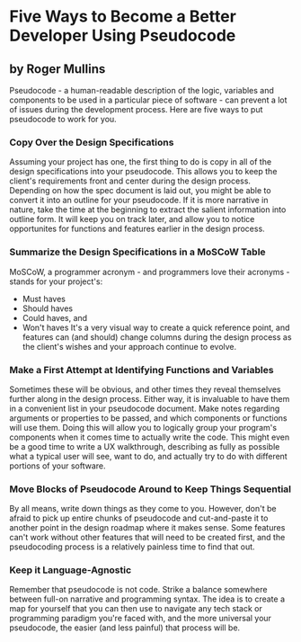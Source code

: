 # Five Ways to Become a Better Developer Using Pseudocode
## by Roger Mullins

Pseudocode - a human-readable description of the logic, variables and components to be used in a particular piece of software - can prevent a lot of issues during the development process. Here are five ways to put pseudocode to work for you.

### Copy Over the Design Specifications
Assuming your project has one, the first thing to do is copy in all of the design specifications into your pseudocode. This allows you to keep the client's requirements front and center during the design process. Depending on how the spec document is laid out, you might be able to convert it into an outline for your pseudocode. If it is more narrative in nature, take the time at the beginning to extract the salient information into outline form. It will keep you on track later, and allow you to notice opportunites for functions and features earlier in the design process.

### Summarize the Design Specifications in a MoSCoW Table
MoSCoW, a programmer acronym - and programmers love their acronyms - stands for your project's:
- Must haves
- Should haves
- Could haves, and
- Won't haves
It's a very visual way to create a quick reference point, and features can (and should) change columns during the design process as the client's wishes and your approach continue to evolve.

### Make a First Attempt at Identifying Functions and Variables

Sometimes these will be obvious, and other times they reveal themselves further along in the design process. Either way, it is invaluable to have them in a convenient list in your pseudocode document. Make notes regarding arguments or properties to be passed, and which components or functions will use them. Doing this will allow you to logically group your program's components when it comes time to actually write the code. This might even be a good time to write a UX walkthrough, describing as fully as possible what a typical user will see, want to do, and actually try to do with different portions of your software.

### Move Blocks of Pseudocode Around to Keep Things Sequential

By all means, write down things as they come to you. However, don't be afraid to pick up entire chunks of pseudocode and cut-and-paste it to another point in the design roadmap where it makes sense. Some features can't work without other features that will need to be created first, and the pseudocoding process is a relatively painless time to find that out.

### Keep it Language-Agnostic

Remember that pseudocode is not code. Strike a balance somewhere between full-on narrative and programming syntax. The idea is to create a map for yourself that you can then use to navigate any tech stack or programming paradigm you're faced with, and the more universal your pseudocode, the easier (and less painful) that process will be.